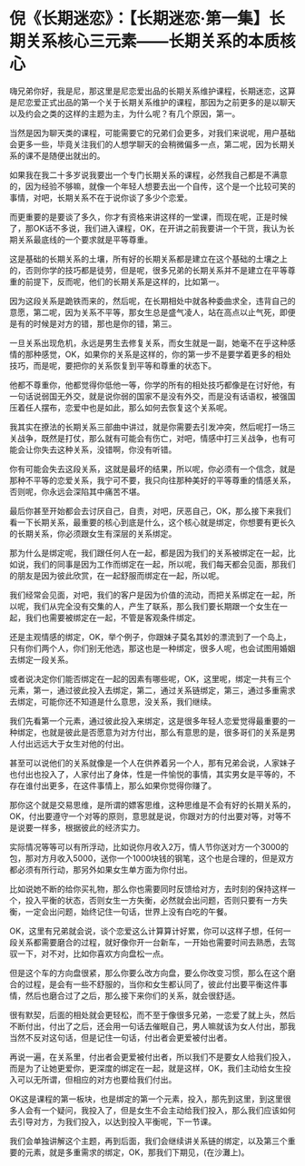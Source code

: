 # 倪《长期迷恋》：【长期迷恋·第一集】长期关系核心三元素——长期关系的本质核心

嗨兄弟你好，我是尼，那这里是尼恋爱出品的长期关系维护课程，长期迷恋，这算是尼恋爱正式出品的第一个关于长期关系维护的课程，那因为之前更多的是以聊天以及约会之类的这样的主题为主，为什么呢？有几个原因，第一。

当然是因为聊天类的课程，可能需要它的兄弟们会更多，对我们来说呢，用户基础会更多一些，毕竟关注我们的人想学聊天的会稍微偏多一点，第二呢，因为长期关系的课不是随便出就出的。

如果我在我二十多岁说我要出一个专门长期关系的课程，必然我自己都是不满意的，因为经验不够嘛，就像一个年轻人想要去出一个自传，这个是一个比较可笑的事情，对吧，长期关系不在于说你谈了多少个恋爱。

而更重要的是要谈了多久，你才有资格来讲这样的一堂课，而现在呢，正是时候了，那OK话不多说，我们进入课程，OK，在开讲之前我要讲一个干货，我认为长期关系最底线的一个要求就是平等尊重。

这是基础的长期关系的土壤，所有好的长期关系都是建立在这个基础的土壤之上的，否则你学的技巧都是徒劳，但是呢，很多兄弟的长期关系并不是建立在平等尊重的前提下，反而呢，他们的长期关系是这样的，比如第一。

因为这段关系是跪铁而来的，然后呢，在长期相处中就各种委曲求全，违背自己的意愿，第二呢，因为关系不平等，那女生总是盛气凌人，站在高点以止气死，即便是有的时候是对方的错，那也是你的错，第三。

一旦关系出现危机，永远是男生去修复关系，而女生就是一副，她毫不在乎这种感情的那种感觉，OK，如果你的关系是这样的，你的第一步不是要学着更多的相处技巧，而是呢，要把你的关系恢复到平等和尊重的状态下。

他都不尊重你，他都觉得你低他一等，你学的所有的相处技巧都像是在讨好他，有一句话说弱国无外交，就是说你弱的国家不是没有外交，而是没有话语权，被强国压着任人摆布，恋爱中也是如此，那么如何去恢复这个关系呢。

我其实在撩法的长期关系三部曲中讲过，就是你需要去引发冲突，然后呢打一场三关战争，既然是打仗，那么就有可能会有伤亡，对吧，情感中打三关战争，也有可能会让你失去这种关系，没错啊，你没有听错。

你有可能会失去这段关系，这就是最坏的结果，所以呢，你必须有一个信念，就是那种不平等的恋爱关系，我宁可不要，我只向往那种美好的平等尊重的情感关系，否则呢，你永远会深陷其中痛苦不堪。

最后你甚至开始都会去讨厌自己，自责，对吧，厌恶自己，OK，那么接下来我们看一下长期关系，最重要的核心到底是什么，这个核心就是绑定，你想要有更长久的长期关系，你必须跟女生有深层的关系绑定。

那为什么是绑定呢，我们跟任何人在一起，都是因为我们的关系被绑定在一起，比如说，我们的同事是因为工作而绑定在一起，所以呢，我们每天都会见面，那我们的朋友是因为彼此欣赏，在一起舒服而绑定在一起，所以呢。

我们经常会见面，对吧，我们的客户是因为价值的流动，而把关系绑定在一起，所以呢，我们从完全没有交集的人，产生了联系，那么我们要长期跟一个女生在一起，我们也需要被绑定在一起，不管是客观条件绑定。

还是主观情感的绑定，OK，举个例子，你跟妹子莫名其妙的漂流到了一个岛上，只有你们两个人，你们别无他选，那这也是一种绑定，很多人呢，也会试图用婚姻去绑定一段关系。

或者说决定你们能否绑定在一起的因素有哪些呢，OK，这里呢，绑定一共有三个元素，第一，通过彼此投入去绑定，第二，通过关系链绑定，第三，通过多重需求去绑定，可能你还不知道是什么意思，没关系，我们继续。

我们先看第一个元素，通过彼此投入来绑定，这是很多年轻人恋爱觉得最重要的一种绑定，也就是彼此是否愿意为对方付出，那么有意思的是，很多哥们的关系是男人付出远远大于女生对他的付出。

甚至可以说他们的关系就像是一个人在供养着另一个人，那有兄弟会说，人家妹子也付出也投入了，人家付出了身体，性是一件愉悦的事情，其实男女是平等的，不存在谁付出更多，在这件事情上，那么如果你觉得你赚了。

那你这个就是交易思维，是所谓的嫖客思维，这种思维是不会有好的长期关系的，OK，付出要遵守一个对等的原则，意思就是说，你跟对方的付出要对等，对等不是说要一样多，根据彼此的经济实力。

实际情况等等可以有所浮动，比如说你月收入2万，情人节你送对方一个3000的包，那对方月收入5000，送你一个1000块钱的钢笔，这个也是合理的，但是双方都必须有所行动，那另外如果女生单方面为你付出。

比如说她不断的给你买礼物，那么你也需要同时反馈给对方，去时刻的保持这样一个，投入平衡的状态，否则女生一方失衡，必然就会出问题，否则只要有一方失衡，一定会出问题，始终记住一句话，世界上没有白吃的午餐。

OK，这里有兄弟就会说，谈个恋爱这么计算算计好累，你可以这样子想，任何一段关系都需要磨合的过程，就好像你开一台新车，一开始也需要时间去熟悉，去驾驭一下，对不对，比如你喜欢方向盘松一点。

但是这个车的方向盘很紧，那么你要么改方向盘，要么你改变习惯，那么在这个磨合的过程，是会有一些不舒服的，当你和女生都认同了，彼此付出要平衡这件事情，然后也磨合过了之后，那么接下来你们的关系，就会很舒适。

很有默契，后面的相处就会更轻松，而不至于像很多兄弟，一恋爱了就上头，然后不断付出，付出了之后，还会用一句话去催眠自己，男人嘛就该为女人付出，那我当然不反对这句话，但是记住一句话，付出者会更爱被付出者。

再说一遍，在关系里，付出者会更爱被付出者，所以我们不是要女人给我们投入，而是为了让她更爱你，更深度的绑定在一起，就是这样，OK，我们主动给女生投入可以无所谓，但相应的对方也要给我们付出。

OK这是课程的第一板块，也是绑定的第一个元素，投入，那先到这里，到这里很多人会有一个疑问，我投入了，但是女生不会主动给我们投入，那么我们应该如何去引导对方，为我们投入，以达到投入平衡呢，下一节课。

我们会单独讲解这个主题，再到后面，我们会继续讲关系链的绑定，以及第三个重要的元素，就是多重需求的绑定，OK，那我们下期见，(在沙灘上)。


